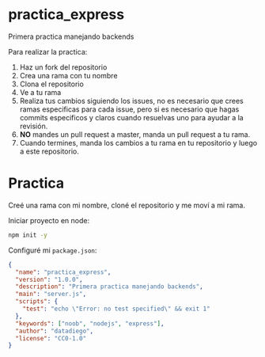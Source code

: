 # practica_express
Primera practica manejando backends

Para realizar la practica:

1. Haz un fork del repositorio
2. Crea una rama con tu nombre
3. Clona el repositorio
4. Ve a tu rama
5. Realiza tus cambios siguiendo los issues, no es necesario que crees ramas especificas para cada issue, pero si es necesario que hagas commits especificos y claros cuando resuelvas uno para ayudar a la revisión.
6. **NO** mandes un pull request a master, manda un pull request a tu rama.
7. Cuando termines, manda los cambios a tu rama en tu repositorio y luego a este repositorio.

# Practica

Creé una rama con mi nombre, cloné el repositorio y me moví a mi rama.

Iniciar proyecto en node:

```bash
npm init -y
```

Configuré mi `package.json`:

```json
{
  "name": "practica_express",
  "version": "1.0.0",
  "description": "Primera practica manejando backends",
  "main": "server.js",
  "scripts": {
    "test": "echo \"Error: no test specified\" && exit 1"
  },
  "keywords": ["noob", "nodejs", "express"],
  "author": "datadiego",
  "license": "CC0-1.0"
}
```

